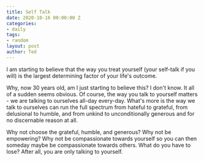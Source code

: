 ```yaml
---
title: Self Talk
date: 2020-10-16 00:00:00 Z
categories:
- daily
tags:
- random
layout: post
author: Ted
---
```


I am starting to believe that the way you treat yourself (your self-talk if you will) is the largest determining factor of your life's outcome. 

Why, now 30 years old, am I just starting to believe this? I don't know. It all of a sudden seems obvious. Of course, the way you talk to yourself matters - we are talking to ourselves all-day every-day. What's more is the way we talk to ourselves can run the full spectrum from hateful to grateful, from delusional to humble, and from unkind to unconditionally generous and for no discernable reason at all. 

Why not choose the grateful, humble, and generous? Why not be empowering? Why not be compassionate towards yourself so you can then someday maybe be compassionate towards others. What do you have to lose? After all, you are only talking to yourself.  